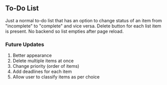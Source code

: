 ## To-Do List
Just a normal to-do list that has an option to change status of an item from "incomplete" to "complete" and vice versa. Delete button for each list item is present. No backend so list empties after page reload.

### Future Updates
1. Better appearance
2. Delete multiple items at once
3. Change priority (order of items)
4. Add deadlines for each item
5. Allow user to classify items as per choice
